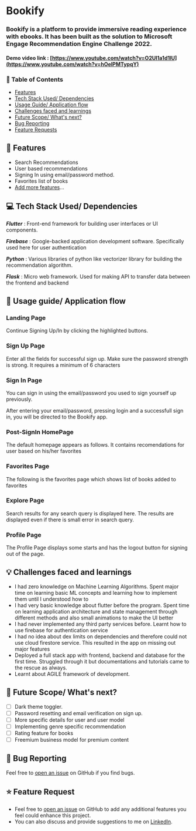 # Bookify

### Bookify is a platform to provide immersive reading experience with ebooks. It has been built as the solution to Microsoft Engage Recommendation Engine Challenge 2022.

#### Demo video link : [https://www.youtube.com/watch?v=O2Ul1a1d1lU](https://www.youtube.com/watch?v=hOelPMTypqY)

### 📌 Table of Contents
* [Features](#features)
* [Tech Stack Used/ Dependencies](#tech-stack)
* [Usage Guide/ Application flow](#usage)
* [Challenges faced and learnings](#challenges)
* [Future Scope/ What's next?](#scope)
* [Bug Reporting](#bug)
* [Feature Requests](#feature-request)


<a id="features"></a>
## 🚀 Features
- Search Recommendations
- User based recommendations
- Signing In using email/password method.
- Favorites list of books
- [Add more features](#feature-request)...


<a id="tech-stack"></a>
## 💻 Tech Stack Used/ Dependencies

***Flutter*** : Front-end framework for building user interfaces or UI components.

***Firebase*** : Google-backed application development software. Specifically used here for user authentication

***Python*** : Various libraries of python like vectorizer library for building the recommendation algorithm.

***Flask*** : Micro web framework. Used for making API to transfer data between the frontend and backend

<a id="usage"></a>
## 📖 Usage guide/ Application flow

### Landing Page 
Continue Signing Up/In by clicking the highlighted buttons.

### Sign Up Page
Enter all the fields for successful sign up. Make sure the password strength is strong. It requires a minimum of 6 characters

### Sign In Page
You can sign in using the email/password you used to sign yourself up previously.

After entering your email/password, pressing login and a successfull sign in, you will be directed to the Bookify app.

### Post-SignIn HomePage
The default homepage appears as follows. It contains recomendations for user based on his/her favorites

### Favorites Page

The following is the favorites page which shows list of books added to favorites

### Explore Page

Search results for any search query is displayed here. The results are displayed even if there is small error in search query.

### Profile Page

The Profile Page displays some starts and has the logout button for signing out of the page.

<a id="challenges"></a>
## 💡 Challenges faced and learnings

- I had zero knowledge on Machine Learning Algorithms. Spent major time on learning basic ML concepts and learning how to implement them until I understood how to 
- I had very basic knowledge about flutter before the program. Spent time on learning application architecture and state management through different methods and also small animations to make the UI better
- I had never implemented any third party services before. Learnt how to use firebase for authentication service
- I had no idea about dex limits on dependencies and therefore could not use cloud firestore service. This resulted in the app on missing out major features
- Deployed a full stack app with frontend, backend and database for the first time. Struggled through it but documentations and tutorials came to the rescue as always. 
- Learnt about AGILE framework of development.


<a id="scope"></a>
## 🚧 Future Scope/ What's next?

- [ ] Dark theme toggler.
- [ ] Password resetting and email verification on sign up.
- [ ] More specific details for user and user model
- [ ] Implementing genre specific recommendation
- [ ] Rating feature for books
- [ ] Freemium business model for premium content

<a id="bug"></a>
## 🐛 Bug Reporting
Feel free to [open an issue](https://github.com/HustleAura/Bookify/issues) on GitHub if you find bugs.

<a id="feature-request"></a>
## ⭐ Feature Request
- Feel free to [open an issue](https://github.com/HustleAura/Bookify/issues) on GitHub to add any additional features you feel could enhance this project.  
- You can also discuss and provide suggestions to me on [LinkedIn](https://www.linkedin.com/in/manjeetpani/).


